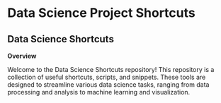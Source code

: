 # Data Science Project Shortcuts

## Data Science Shortcuts  

**Overview**  

Welcome to the Data Science Shortcuts repository! This repository is a collection of useful shortcuts, scripts, and snippets. These tools are designed to streamline various data science tasks, ranging from data processing and analysis to machine learning and visualization.